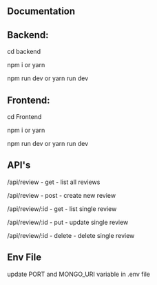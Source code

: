## Documentation

## Backend:

cd backend

npm i or yarn

npm run dev or yarn run dev

## Frontend:

cd Frontend

npm i or yarn

npm run dev or yarn run dev

## API's

/api/review - get - list all reviews

/api/review - post - create new review

/api/review/:id - get - list single review

/api/review/:id - put - update single review

/api/review/:id - delete - delete single review

## Env File

update PORT and MONGO_URI variable in .env file
